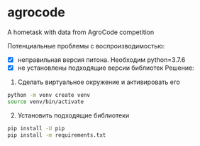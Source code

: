 agrocode
==============================

A hometask with data from AgroCode competition

Потенциальные проблемы с воспроизводимостью:

 - [x] неправильная версия питона. Необходим python=3.7.6
 - [x] не установлены подходящие версии библиотек
Решение:
1. Сделать виртуальное окружение и активировать его
```bash
python -m venv create venv
source venv/bin/activate
```
2. Установить подходящие библиотеки
```bash
pip install -U pip
pip install -m requirements.txt
```
